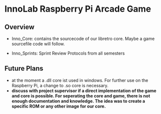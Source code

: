 # InnoLab Raspberry Pi Arcade Game

## Overview

- Inno_Core:
	contains the sourcecode of our libretro core. Maybe a game sourcefile code will follow.

- Inno_Sprints: 
	Sprint Review Protocols from all semesters

## Future Plans
- at the moment a .dll core ist used in windows. For further use on the Raspberry Pi, a change to .so core is necessary.
- **discuss with project supervisor if a direct implementation of the game and core is possible. For seperating the core and game, there is not enough documentation and knowledge. The idea was to create a specific ROM or any other image for our core.**
